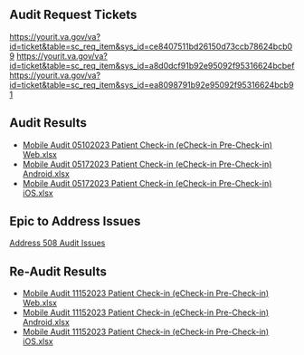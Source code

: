 ## Audit Request Tickets
https://yourit.va.gov/va?id=ticket&table=sc_req_item&sys_id=ce8407511bd26150d73ccb78624bcb09
https://yourit.va.gov/va?id=ticket&table=sc_req_item&sys_id=a8d0dcf91b92e95092f95316624bcbef
https://yourit.va.gov/va?id=ticket&table=sc_req_item&sys_id=ea8098791b92e95092f95316624bcb91

## Audit Results 

- [Mobile Audit 05102023 Patient Check-in (eCheck-in  Pre-Check-in) Web.xlsx](https://github.com/department-of-veterans-affairs/va.gov-team/blob/master/products/health-care/checkin/508-audits/April-2023/Mobile%20Audit%2005102023%20Patient%20Check-in%20(eCheck-in%20%20Pre-Check-in)%20Web.xlsx)
- [Mobile Audit 05172023 Patient Check-in (eCheck-in  Pre-Check-in) Android.xlsx](https://github.com/department-of-veterans-affairs/va.gov-team/blob/master/products/health-care/checkin/508-audits/April-2023/Mobile%20Audit%2005172023%20Patient%20Check-in%20(eCheck-in%20%20Pre-Check-in)%20Android.xlsx)
- [Mobile Audit 05172023 Patient Check-in (eCheck-in  Pre-Check-in) iOS.xlsx](https://github.com/department-of-veterans-affairs/va.gov-team/blob/master/products/health-care/checkin/508-audits/April-2023/Mobile%20Audit%2005172023%20Patient%20Check-in%20(eCheck-in%20%20Pre-Check-in)%20iOS.xlsx)

## Epic to Address Issues

[Address 508 Audit Issues](https://app.zenhub.com/workspaces/check-in-experience-61fc23a2cb8a14001132e102/issues/gh/department-of-veterans-affairs/va.gov-team/59304)

## Re-Audit Results

- [Mobile Audit 11152023 Patient Check-in (eCheck-in  Pre-Check-in) Web.xlsx](https://github.com/department-of-veterans-affairs/va.gov-team/blob/master/products/health-care/checkin/508-audits/April-2023/Mobile%20Audit%2011152023%20Patient%20Check-in%20(eCheck-in%20%20Pre-Check-in)%20Web.xlsx)
- [Mobile Audit 11152023 Patient Check-in (eCheck-in  Pre-Check-in) Android.xlsx](https://github.com/department-of-veterans-affairs/va.gov-team/blob/master/products/health-care/checkin/508-audits/April-2023/Mobile%20Audit%2011152023%20Patient%20Check-in%20(eCheck-in%20%20Pre-Check-in)%20Android.xlsx)
- [Mobile Audit 11152023 Patient Check-in (eCheck-in  Pre-Check-in) iOS.xlsx](https://github.com/department-of-veterans-affairs/va.gov-team/blob/master/products/health-care/checkin/508-audits/April-2023/Mobile%20Audit%2011152023%20Patient%20Check-in%20(eCheck-in%20%20Pre-Check-in)%20iOS.xlsx)
